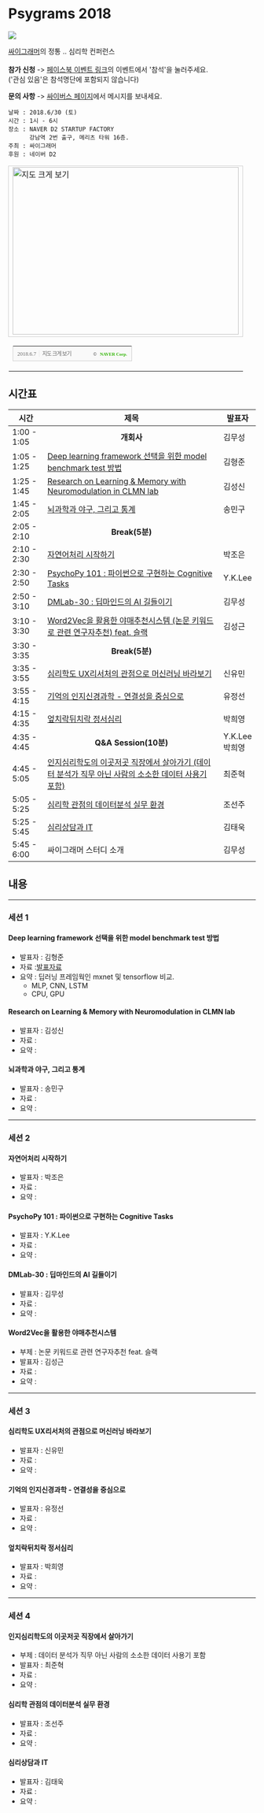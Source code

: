 # Psygrams 2018

<img src="https://psygrammer.github.io/psygrams/img/logo.jpg">

<a href="https://www.facebook.com/groups/psygrammer" onclick="ga('send', 'event', 'OutLink', 'Facebook Click', 'Psygrammer Facebook');">싸이그래머</a>의 정통 .. 심리학 컨퍼런스<br><br>
<b>참가 신청</b> -> 
<a href="https://www.facebook.com/events/590394521317191/" onclick="ga('send', 'event', 'OutLink', 'Facebook Click', 'Facebook Event - Psygrams 2018');">페이스북 이벤트 링크</a>의 이벤트에서 '참석'을 눌러주세요.<br>
('관심 있음'은 참석명단에 포함되지 않습니다)

<b>문의 사항</b> ->
<a href="https://www.facebook.com/thepsybus/" onclick="ga('send', 'event', 'OutLink', 'Facebook Click', 'Psybus Facebook');">싸이버스 페이지</a>에서 메시지를 보내세요.

```
날짜 : 2018.6/30 (토)
시간 : 1시 - 6시
장소 : NAVER D2 STARTUP FACTORY
      강남역 2번 출구, 메리츠 타워 16층.
주최 : 싸이그래머
후원 : 네이버 D2
```

<table cellpadding="0" cellspacing="0" width="462"> <tr> <td style="border:1px solid #cecece;"><a href="https://map.naver.com/?searchCoord=23253178a074931c3f521abc8715ba966285fbc638ec2d6651121b57c1092b65&query=TkFWRVIgRDIgU1RBUlRVUCBGQUNUT1JZ&tab=1&lng=c9155879b5e6034bc84c7124728e3fdf&mapMode=0&mpx=a78aa4df160c7872f2d8e09f28eb5282e36859871936ee02a4e439d705312abf9acaced05af038e53afdec80e7fa77bf&lat=1129c8535ea7581fbe30025ecee64853&dlevel=12&enc=b64&menu=location&__fromRestorer=true" target="_blank"><img src="http://prt.map.naver.com/mashupmap/print?key=p1528347157058_1954321520" width="460" height="340" alt="지도 크게 보기" title="지도 크게 보기" border="0" style="vertical-align:top;"/></a></td> </tr> <tr> <td> <table cellpadding="0" cellspacing="0" width="100%"> <tr> <td height="30" bgcolor="#f9f9f9" align="left" style="padding-left:9px; border-left:1px solid #cecece; border-bottom:1px solid #cecece;"> <span style="font-family: tahoma; font-size: 11px; color:#666;">2018.6.7</span>&nbsp;<span style="font-size: 11px; color:#e5e5e5;">|</span>&nbsp;<a style="font-family: dotum,sans-serif; font-size: 11px; color:#666; text-decoration: none; letter-spacing: -1px;" href="https://map.naver.com/?searchCoord=23253178a074931c3f521abc8715ba966285fbc638ec2d6651121b57c1092b65&query=TkFWRVIgRDIgU1RBUlRVUCBGQUNUT1JZ&tab=1&lng=c9155879b5e6034bc84c7124728e3fdf&mapMode=0&mpx=a78aa4df160c7872f2d8e09f28eb5282e36859871936ee02a4e439d705312abf9acaced05af038e53afdec80e7fa77bf&lat=1129c8535ea7581fbe30025ecee64853&dlevel=12&enc=b64&menu=location&__fromRestorer=true" target="_blank">지도 크게 보기</a> </td> <td width="98" bgcolor="#f9f9f9" align="right" style="text-align:right; padding-right:9px; border-right:1px solid #cecece; border-bottom:1px solid #cecece;"> <span style="float:right;"><span style="font-size:9px; font-family:Verdana, sans-serif; color:#444;">&copy;&nbsp;</span>&nbsp;<a style="font-family:tahoma; font-size:9px; font-weight:bold; color:#2db400; text-decoration:none;" href="http://www.nhncorp.com" target="_blank">NAVER Corp.</a></span> </td> </tr> </table> </td> </tr> </table>


## 시간표 


|시간| 제목  |  발표자  |
|---|---|---|
| 1:00 - 1:05  | <center><B>개회사</B></center>  | 김무성  |
| 1:05 - 1:25  | <a href="https://psygrammer.github.io/psygrams/#deep-learning-framework-선택을-위한-model-benchmark-test-방법" onclick="ga('send', 'event', 'InLink', 'Title Click', 'Deep learning framework 선택을 위한 model benchmark test 방법');">Deep learning framework 선택을 위한 model benchmark test 방법</a> | 김형준 | 
| 1:25 - 1:45  | <a href="https://psygrammer.github.io/psygrams/#research-on-learning--memory-with-neuromodulation-in-clmn-lab" onclick="ga('send', 'event', 'InLink', 'Title Click', 'Research on Learning & Memory with Neuromodulation in CLMN lab');">Research on Learning & Memory with Neuromodulation in CLMN lab</a> | 김성신  |
| 1:45 - 2:05  | <a href="https://psygrammer.github.io/psygrams/#뇌과학과-야구-그리고-통계" onclick="ga('send', 'event', 'InLink', 'Title Click', '뇌과학과 야구, 그리고 통계 ');">뇌과학과 야구, 그리고 통계 </a> | 송민구  |
| 2:05 - 2:10 | <center><B>Break(5분)</B></center> ||
| 2:10 - 2:30 | <a href="https://psygrammer.github.io/psygrams/#자연어처리-시작하기" onclick="ga('send', 'event', 'InLink', 'Title Click', '자연어처리 시작하기');">자연어처리 시작하기</a> | 박조은   |
| 2:30 - 2:50 | <a href="https://psygrammer.github.io/psygrams/#psychopy-101--파이썬으로-구현하는-cognitive-tasks" onclick="ga('send', 'event', 'InLink', 'Title Click', 'PsychoPy 101 : 파이썬으로 구현하는 Cognitive Tasks');">PsychoPy 101 : 파이썬으로 구현하는 Cognitive Tasks</a> | Y.K.Lee   |
| 2:50 - 3:10 | <a href="https://psygrammer.github.io/psygrams/#dmlab-30--딥마인드의-ai-길들이기" onclick="ga('send', 'event', 'InLink', 'Title Click', 'DMLab-30 : 딥마인드의 AI 길들이기');">DMLab-30 : 딥마인드의 AI 길들이기</a> | 김무성  |
| 3:10 - 3:30  | <a href="https://psygrammer.github.io/psygrams/#word2vec을-활용한-야매추천시스템" onclick="ga('send', 'event', 'InLink', 'Title Click', 'Word2Vec을 활용한 야매추천시스템');">Word2Vec을 활용한 야매추천시스템 (논문 키워드로 관련 연구자추천) feat. 슬랙</a>   | 김성근 |   
| 3:30 - 3:35 | <center><B>Break(5분)</B></center> ||
| 3:35 - 3:55  | <a href="https://psygrammer.github.io/psygrams/#심리학도-ux리서처의-관점으로-머신러닝-바라보기" onclick="ga('send', 'event', 'InLink', 'Title Click', '심리학도 UX리서처의 관점으로 머신러닝 바라보기');">심리학도 UX리서처의 관점으로 머신러닝 바라보기</a> | 신유민  |
| 3:55 - 4:15  | <a href="https://psygrammer.github.io/psygrams/#기억의-인지신경과학-연결성을-중심으로" onclick="ga('send', 'event', 'InLink', 'Title Click', '기억의 인지신경과학 - 연결성을 중심으로');">기억의 인지신경과학 - 연결성을 중심으로</a> | 유정선  |
| 4:15 - 4:35  | <a href="https://psygrammer.github.io/psygrams/#엎치락뒤치락-정서심리" onclick="ga('send', 'event', 'InLink', 'Title Click', '엎치락뒤치락 정서심리');">엎치락뒤치락 정서심리</a> | 박희영  |
| 4:35 - 4:45 | <center><B>Q&A Session(10분)</B></center> |Y.K.Lee<br>박희영|
| 4:45 - 5:05  | <a href="https://psygrammer.github.io/psygrams/#인지심리학도의-이곳저곳-직장에서-살아가기" onclick="ga('send', 'event', 'InLink', 'Title Click', '인지심리학도의 이곳저곳 직장에서 살아가기');">인지심리학도의 이곳저곳 직장에서 살아가기 (데이터 분석가 직무 아닌 사람의 소소한 데이터 사용기 포함)</a> | 최준혁  |
| 5:05 - 5:25  | <a href="https://psygrammer.github.io/psygrams/#심리학-관점의-데이터분석-실무-환경" onclick="ga('send', 'event', 'InLink', 'Title Click', '심리학 관점의 데이터분석 실무 환경');">심리학 관점의 데이터분석 실무 환경</a> | 조선주  |
| 5:25 - 5:45  | <a href="https://psygrammer.github.io/psygrams/#심리상담과-it" onclick="ga('send', 'event', 'InLink', 'Title Click', '심리상담과 IT');">심리상담과 IT</a> | 김태욱  |
| 5:45 - 6:00  | 싸이그래머 스터디 소개 | 김무성  |




## 내용

--------------

### 세션 1

#### Deep learning framework 선택을 위한 model benchmark test 방법
* 발표자 : 김형준
* 자료 :[발표자료](presentations/hjk_dl_benchmark.pdf)
* 요약 : 딥러닝 프레임웍인 mxnet 및 tensorflow 비교. </br> 
  - MLP, CNN, LSTM
  - CPU, GPU
  
#### Research on Learning & Memory with Neuromodulation in CLMN lab
* 발표자 : 김성신
* 자료 :
* 요약 :

#### 뇌과학과 야구, 그리고 통계
* 발표자 : 송민구
* 자료 :
* 요약 :

--------------

### 세션 2

#### 자연어처리 시작하기
* 발표자 : 박조은
* 자료 : 
* 요약 : 

#### PsychoPy 101 : 파이썬으로 구현하는 Cognitive Tasks
* 발표자 : Y.K.Lee 
* 자료 :
* 요약 :

#### DMLab-30 : 딥마인드의 AI 길들이기
* 발표자 : 김무성
* 자료 :
* 요약 :

#### Word2Vec을 활용한 야매추천시스템 
* 부제 : 논문 키워드로 관련 연구자추천 feat. 슬랙
* 발표자 : 김성근
* 자료 :
* 요약 :


--------------

### 세션 3

#### 심리학도 UX리서처의 관점으로 머신러닝 바라보기 
* 발표자 : 신유민
* 자료 :
* 요약 :

#### 기억의 인지신경과학 - 연결성을 중심으로
* 발표자 : 유정선
* 자료 :
* 요약 :

#### 엎치락뒤치락 정서심리
* 발표자 : 박희영
* 자료 :
* 요약 :


--------------

### 세션 4

#### 인지심리학도의 이곳저곳 직장에서 살아가기 
* 부제 : 데이터 분석가 직무 아닌 사람의 소소한 데이터 사용기 포함
* 발표자 : 최준혁
* 자료 :
* 요약 :

#### 심리학 관점의 데이터분석 실무 환경
* 발표자 : 조선주
* 자료 :
* 요약 :

#### 심리상담과 IT
* 발표자 : 김태욱
* 자료 :
* 요약 :
